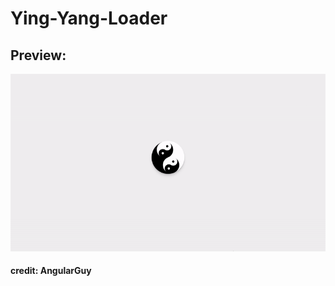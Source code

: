# Ying-Yang-Loader

## Preview:

![alt text](https://raw.githubusercontent.com/Shivshreyas/Ying-Yang-Loader/main/gif.gif)
 
 
#### credit: AngularGuy
